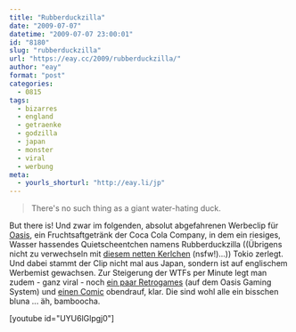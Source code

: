 ```yaml
---
title: "Rubberduckzilla"
date: "2009-07-07"
datetime: "2009-07-07 23:00:01"
id: "8180"
slug: "rubberduckzilla"
url: "https://eay.cc/2009/rubberduckzilla/"
author: "eay"
format: "post"
categories:
  - 0815
tags:
  - bizarres
  - england
  - getraenke
  - godzilla
  - japan
  - monster
  - viral
  - werbung
meta:
  - yourls_shorturl: "http://eay.li/jp"
---
```


> There's no such thing as a giant water-hating duck.

But there is! Und zwar im folgenden, absolut abgefahrenen Werbeclip für [Oasis](http://www.coca-cola.co.uk/ourbrands/default.aspx?ID=43), ein Fruchtsaftgetränk der Coca Cola Company, in dem ein riesiges, Wasser hassendes Quietscheentchen namens Rubberduckzilla ((Übrigens nicht zu verwechseln mit [diesem netten Kerlchen](//eay.cc/2005/schwanzilla/) (nsfw!)...)) Tokio zerlegt. Und dabei stammt der Clip nicht mal aus Japan, sondern ist auf englischem Werbemist gewachsen. Zur Steigerung der WTFs per Minute legt man zudem - ganz viral - noch [ein paar Retrogames](http://www.rubberduckzilla.com/) (auf dem Oasis Gaming System) und [einen Comic](http://www.rubberduckzilla.com/assets/pdf/rdz_comic.pdf) obendrauf, klar. Die sind wohl alle ein bisschen bluna ... äh, bamboocha.

\[youtube id="UYU6lGlpgj0"\]
